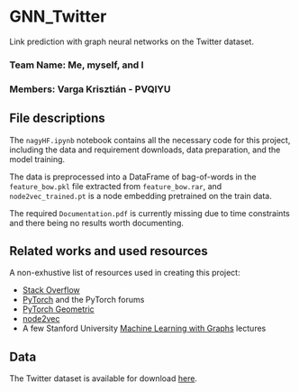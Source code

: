 # GNN_Twitter
Link prediction with graph neural networks on the Twitter dataset.

### Team Name: Me, myself, and I
### Members: Varga Krisztián - PVQIYU

## File descriptions
The `nagyHF.ipynb` notebook contains all the necessary code for this project,
including the data and requirement downloads, data preparation, and the model training.

The data is preprocessed into a DataFrame of bag-of-words in the `feature_bow.pkl` file extracted from `feature_bow.rar`,
and `node2vec_trained.pt` is a node embedding pretrained on the train data.

The required `Documentation.pdf` is currently missing due to time constraints and there being no results worth documenting.

## Related works and used resources
A non-exhustive list of resources used in creating this project:

- [Stack Overflow](https://stackoverflow.com/)
- [PyTorch](https://pytorch.org/) and the PyTorch forums
- [PyTorch Geometric](https://pyg.org/)
- [node2vec](https://snap.stanford.edu/node2vec/)
- A few Stanford University [Machine Learning with Graphs](https://web.stanford.edu/class/cs224w/) lectures

## Data
The Twitter dataset is available for download [here](https://snap.stanford.edu/data/ego-Twitter.html).

